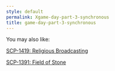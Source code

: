 ```yaml
---
style: default
permalink: Xgame-day-part-3-synchronous
title: game-day-part-3-synchronous
---
```

You may also like:

[SCP-1419: Religious Broadcasting](http://scp-wiki.net/scp-1419)

[SCP-1391: Field of Stone](http://scp-wiki.net/scp-1391)
